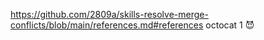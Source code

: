 https://github.com/2809a/skills-resolve-merge-conflicts/blob/main/references.md#references
octocat 1 😈
